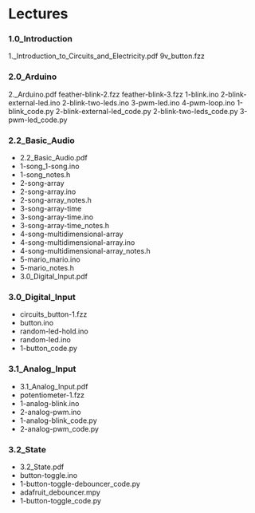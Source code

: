 # Lectures

### 1.0\_Introduction

1.\_Introduction\_to\_Circuits\_and\_Electricity.pdf 9v\_button.fzz

### 2.0\_Arduino

2.\_Arduino.pdf feather-blink-2.fzz feather-blink-3.fzz 1-blink.ino 2-blink-external-led.ino 2-blink-two-leds.ino 3-pwm-led.ino 4-pwm-loop.ino 1-blink\_code.py 2-blink-external-led\_code.py 2-blink-two-leds\_code.py 3-pwm-led\_code.py

### 2.2\_Basic\_Audio

* 2.2\_Basic\_Audio.pdf
* 1-song\_1-song.ino
* 1-song\_notes.h
* 2-song-array
* 2-song-array.ino
* 2-song-array\_notes.h
* 3-song-array-time
* 3-song-array-time.ino
* 3-song-array-time\_notes.h
* 4-song-multidimensional-array
* 4-song-multidimensional-array.ino
* 4-song-multidimensional-array\_notes.h
* 5-mario\_mario.ino
* 5-mario\_notes.h
* 3.0\_Digital\_Input.pdf

### 3.0\_Digital\_Input

* circuits\_button-1.fzz
* button.ino
* random-led-hold.ino
* random-led.ino
* 1-button\_code.py

### 3.1\_Analog\_Input

* 3.1\_Analog\_Input.pdf
* potentiometer-1.fzz
* 1-analog-blink.ino
* 2-analog-pwm.ino
* 1-analog-blink\_code.py
* 2-analog-pwm\_code.py

### 3.2\_State

* 3.2\_State.pdf
* button-toggle.ino
* 1-button-toggle-debouncer\_code.py
* adafruit\_debouncer.mpy
* 1-button-toggle\_code.py
